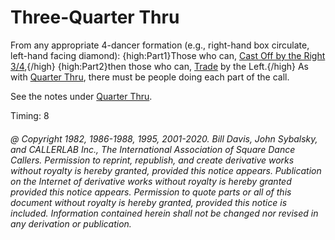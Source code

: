 
# Three-Quarter Thru

From any appropriate 4-dancer formation
(e.g., right-hand box circulate, left-hand facing diamond):
{high:Part1}Those who can,
[Cast Off by the Right 3/4](../ms/cast_off_three_quarters.md),{/high}
{high:Part2}then those who can,
[Trade](../b2/trade.md) by the Left.{/high}
As with [Quarter Thru](quarter_thru.md), there must be people doing each part of the call.

See the notes under [Quarter Thru](quarter_thru.md).

Timing: 8

###### @ Copyright 1982, 1986-1988, 1995, 2001-2020. Bill Davis, John Sybalsky, and CALLERLAB Inc., The International Association of Square Dance Callers. Permission to reprint, republish, and create derivative works without royalty is hereby granted, provided this notice appears. Publication on the Internet of derivative works without royalty is hereby granted provided this notice appears. Permission to quote parts or all of this document without royalty is hereby granted, provided this notice is included. Information contained herein shall not be changed nor revised in any derivation or publication.
